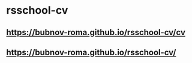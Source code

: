 # rsschool-cv

## https://bubnov-roma.github.io/rsschool-cv/cv
## https://bubnov-roma.github.io/rsschool-cv/

